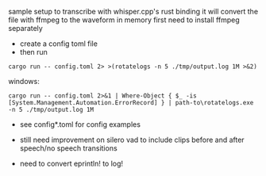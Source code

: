 sample setup to transcribe with whisper.cpp's rust binding
it will convert the file with ffmpeg to the waveform in memory first
need to install ffmpeg separately

- create a config toml file
- then run
```
cargo run -- config.toml 2> >(rotatelogs -n 5 ./tmp/output.log 1M >&2)
```

windows:
```
cargo run -- config.toml 2>&1 | Where-Object { $_ -is [System.Management.Automation.ErrorRecord] } | path-to\rotatelogs.exe -n 5 ./tmp/output.log 1M
```
- see config*.toml for config examples

- still need improvement on silero vad to include clips before and after speech/no speech transitions

- need to convert eprintln! to log!

